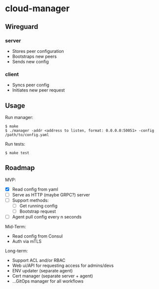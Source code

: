 # cloud-manager

## Wireguard

### server

- Stores peer configuration
- Bootstraps new peers
- Sends new config

### client

- Syncs peer config
- Initiates new peer request

## Usage

Run manager:
```shell
$ make
$ ./manager -addr <address to listen, format: 0.0.0.0:50051> -config /path/to/config.yaml
```

Run tests:
```shell
$ make test
```

## Roadmap

MVP:
- [x] Read config from yaml
- [ ] Serve as HTTP (maybe GRPC?) server
- [ ] Support methods:
    - [ ] Get running config
    - [ ] Bootstrap request
- [ ] Agent pull config every n seconds

Mid-Term:
- Read config from Consul
- Auth via mTLS

Long-term:
- Support ACL and/or RBAC
- Web ui/API for requesting access for admins/devs
- ENV updater (separate agent)
- Cert manager (separate server + agent)
- ...GitOps manager for all workflows
